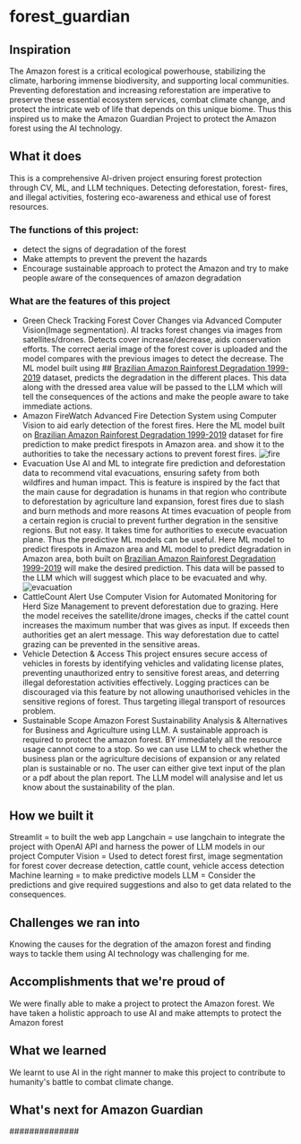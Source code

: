 # forest_guardian

## Inspiration
The Amazon forest is a critical ecological powerhouse, stabilizing the climate, harboring immense biodiversity, and supporting local communities. Preventing deforestation and increasing reforestation are imperative to preserve these essential ecosystem services, combat climate change, and protect the intricate web of life that depends on this unique biome. Thus this inspired us to make the Amazon Guardian Project to protect the Amazon forest using the AI technology.

## What it does
This is a comprehensive AI-driven project ensuring forest protection through CV, ML, and LLM techniques. Detecting deforestation, forest- fires, and illegal activities, fostering eco-awareness and ethical use of forest resources.

### The functions of this project:
- detect the signs of degradation of the forest 
- Make attempts to prevent the prevent the hazards
- Encourage sustainable approach to protect the Amazon and try to make people aware of the consequences of amazon degradation

### What are the features of this project
-  Green Check
Tracking Forest Cover Changes via Advanced Computer Vision(Image segmentation). AI tracks forest changes via images from satellites/drones. Detects cover increase/decrease, aids conservation efforts. The correct aerial image of the forest cover is uploaded and the model compares with the previous images to detect the decrease. 
The ML model built using ##  [ Brazilian Amazon Rainforest Degradation 1999-2019](https://www.kaggle.com/datasets/mbogernetto/brazilian-amazon-rainforest-degradation) dataset, predicts the degradation in the different places. This data along with the dressed area value will be passed to the LLM which will tell the consequences of the actions and make the people aware to take immediate actions.
- Amazon FireWatch
Advanced Fire Detection System using Computer Vision to aid early detection of the forest fires.
Here the ML model built on  [ Brazilian Amazon Rainforest Degradation 1999-2019](https://www.kaggle.com/datasets/mbogernetto/brazilian-amazon-rainforest-degradation) dataset for fire prediction to make predict firespots in Amazon area. and show it to the authorities to take the necessary actions to prevent forest fires.
![fire](https://github.com/lakshmishreea122003/aaaaaa/blob/main/fire.jpg)
- Evacuation
Use AI and ML to integrate fire prediction and deforestation data to recommend vital evacuations, ensuring safety from both wildfires and human impact. This is feature is inspired by the fact that the main cause for degradation is hunams in that region who contribute to deforestation by agriculture land expansion, forest fires due to slash and burn methods and more reasons
At times evacuation of people from a certain region is crucial to prevent further degration in the sensitive regions. But not easy. It takes time for authorities to execute evacuation plane. Thus the predictive ML models can be useful.
Here ML model  to predict firespots in Amazon area and ML model to predict degradation in 
Amazon area, both built on [ Brazilian Amazon Rainforest Degradation 1999-2019](https://www.kaggle.com/datasets/mbogernetto/brazilian-amazon-rainforest-degradation) will make the desired prediction. This data will be passed to the LLM which will suggest which place to be evacuated and why.
![evacuation](https://github.com/lakshmishreea122003/aaaaaa/blob/main/Evacuation.jpg)
- CattleCount Alert
Use Computer Vision for Automated Monitoring for Herd Size Management to prevent deforestation due to grazing. Here the model receives the satellite/drone images, checks if the cattel count increases the maximum number that was gives as input. If exceeds then authorities get an alert message. This way deforestation due to cattel grazing can be prevented in the sensitive areas.
- Vehicle Detection & Access
This project ensures secure access of vehicles in forests by identifying vehicles and validating license plates, preventing unauthorized entry to sensitive forest areas, and deterring illegal deforestation activities effectively. Logging practices can be discouraged via this feature by not allowing unauthorised vehicles in the sensitive regions of forest. Thus targeting illegal transport of resources problem.
- Sustainable Scope
Amazon Forest Sustainability Analysis & Alternatives for Business and Agriculture using LLM. A sustainable approach is required to protect the amazon forest. BY immediately all the resource usage cannot come to a stop. So we can use LLM to check whether the business plan or the agriculture decisions of expansion or any related plan is sustainable or no. The user can either give text input of the plan or a pdf about the plan report. The LLM model will analysise and let us know about the sustainability of the plan.

## How we built it
Streamlit = to built the web app
Langchain = use langchain to integrate the project with OpenAI API and harness the power of LLM models in our project
Computer Vision  = Used to detect forest first, image segmentation for forest cover decrease detection, cattle count, vehicle access detection 
Machine learning = to make predictive models
LLM = Consider the predictions and give required suggestions and also to get data related to the consequences.

## Challenges we ran into
Knowing the causes for the degration of the amazon forest and finding ways to tackle them using AI technology was challenging for me.

## Accomplishments that we're proud of
We were finally able to make a project to protect the Amazon forest. We have taken a holistic approach to use AI and make attempts to protect the Amazon forest

## What we learned
We learnt to use AI in the right manner to make this project to contribute to humanity's battle to combat climate change.

## What's next for Amazon Guardian
##############
